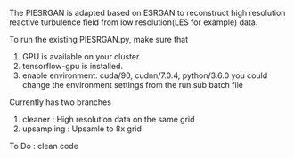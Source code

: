 The PIESRGAN is adapted based on ESRGAN to reconstruct high resolution reactive turbulence field from low resolution(LES for example) data.

To run the existing PIESRGAN.py, make sure that 
1. GPU is available on your cluster. 
2. tensorflow-gpu is installed. 
3. enable environment: cuda/90, cudnn/7.0.4, python/3.6.0
   you could change the environment settings from the run.sub batch file 

Currently has two branches

1) cleaner : High resolution data on the same grid
2) upsampling : Upsamle to 8x grid


To Do : clean code



